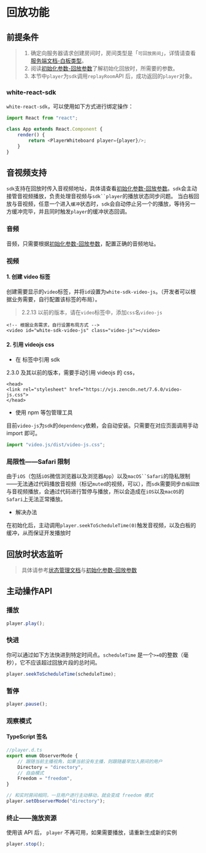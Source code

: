 # 回放功能

## 前提条件

> 1. 确定向服务器请求创建房间时，房间类型是「`可回放房间`」，详情请查看[服务端文档-白板类型](https://developer.netless.link/documents/client/realtime-room-state-management)。
> 2. 阅读[初始化参数-回放参数](https://developer.netless.link/javascript/initialization/replay-parameters)了解初始化回放时，所需要的参数。
> 3. 本节中`player`为`sdk`调用`replayRoom`API 后，成功返回的`player`对象。

### white-react-sdk

`white-react-sdk`，可以使用如下方式进行绑定操作：

```javascript
import React from "react";

class App extends React.Component {
    render() {
        return <PlayerWhiteboard player={player}/>;
    }
}
```

## 音视频支持

`sdk`支持在回放时传入音视频地址，具体请查看[初始化参数-回放参数](https://developer.netless.link/javascript/initialization/replay-parameters)。`sdk`会主动接管音视频播放，负责处理音视频与```sdk``player```的播放状态同步问题。 当白板回放与音视频，任意一个进入`缓冲`状态时，`sdk`会自动停止另一个的播放，等待另一方缓冲完毕，并且同时触发`player`的缓冲状态回调。

### 音频

音频，只需要根据[初始化参数-回放参数](https://developer.netless.link/javascript/initialization/replay-parameters)，配置正确的音频地址。

### 视频

#### 1. 创建 video 标签

创建需要显示的`video`标签，并将`id`设置为`white-sdk-video-js`。（开发者可以根据业务需要，自行配置该标签的布局）。

> 2.2.13 以前的版本，请在`video`标签中，添加`css`名`video-js`

```markup
<!-- 根据业务需求，自行设置布局方式 -->
<video id="white-sdk-video-js" class="video-js"></video>
```

#### 2. 引用 videojs css

* 在  标签中引用 sdk

2.3.0 及其以前的版本，需要手动引用 videojs 的 css，

```markup
<head>
<link rel="stylesheet" href="https://vjs.zencdn.net/7.6.0/video-js.css">
</head>
```

* 使用 npm 等包管理工具

目前`video-js`为`sdk`的`dependency`依赖，会自动安装。只需要在对应页面调用手动 import 即可。

```javascript
import "video.js/dist/video-js.css";
```

### 局限性——Safari 限制

由于`iOS`（包括`iOS`微信浏览器以及浏览器`App`）以及```macOS``Safari```的隐私限制——无法通过代码播放音视频（标记`muted`的视频，可以），而`sdk`需要同步`白板回放`与音视频播放，会通过代码进行暂停与播放，所以会造成在`iOS`以及`macOS`的`Safari`上无法正常播放。

* 解决办法

在初始化后，主动调用`player.seekToScheduleTime(0)`触发音视频，以及白板的缓冲，从而保证开发播放时

## 回放时状态监听

> 具体请参考[状态管理文档](https://developer.netless.link/documents/client/realtime-room-state-management)与[初始化参数-回放参数](https://developer.netless.link/javascript/initialization/replay-parameters)

## 主动操作API

### 播放

```javascript
player.play();
```

### 快进

你可以通过如下方法快进到特定时间点。`scheduleTime` 是一个`>=0`的整数（毫秒），它不应该超过回放片段的总时间。

```javascript
player.seekToScheduleTime(scheduleTime);
```

### 暂停

```javascript
player.pause();
```

### 观察模式

#### TypeScript 签名

```typescript
//player.d.ts
export enum ObserverMode {
    // 跟随当前主播视角，如果当前没有主播，则跟随最早加入房间的用户
    Directory = "directory",
    // 自由模式
    Freedom = "freedom",
}
```

```javascript
// 和实时房间相同，一旦用户进行主动移动，就会变成 freedom 模式
player.setObserverMode("directory");
```

### 终止——施放资源

使用该 API 后， `player` 不再可用，如果需要播放，请重新生成新的实例

```javascript
player.stop();
```

